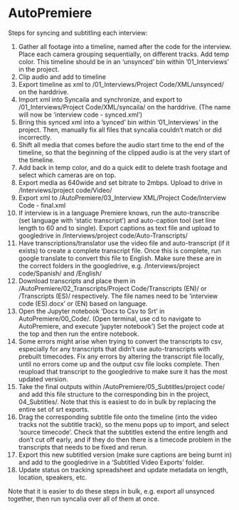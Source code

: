 # AutoPremiere


Steps for syncing and subtitling each interview:

1. Gather all footage into a timeline, named after the code for the interview. Place each camera grouping sequentially, on different tracks. Add temp color. This timeline should be in an ‘unsynced’ bin within ’01_Interviews’ in the project.
2. Clip audio and add to timeline 
3. Export timeline as xml to /01_Interviews/Project Code/XML/unsynced/ on the harddrive.
4. Import xml into Syncaila and synchronize, and export to /01_Interviews/Project Code/XML/syncaila/ on the harddrive. (The name will now be ‘interview code - synced.xml’) 
5. Bring this synced xml into a ’synced’ bin within ’01_Interviews’ in the project. Then, manually fix all files that syncalia couldn’t match or did incorrectly.
6. Shift all media that comes before the audio start time to the end of the timeline, so that the beginning of the clipped audio is at the very start of the timeline.
7. Add back in temp color, and do a quick edit to delete trash footage and select which cameras are on top.
8. Export media as 640wide and set bitrate to 2mbps. Upload to drive in  /Interviews/project code/Video/
9. Export xml to /AutoPremiere/03_Interview XML/Project Code/Interview Code - final.xml
10. If interview is in a language Premiere knows, run the auto-transcribe (set language with ‘static transcript’) and auto-caption tool (set line length to 60 and to single). Export captions as text file and upload to googledrive in  /Interviews/project code/Auto-Transcripts/
11. Have transcriptions/translator use the video file and auto-transcript (if it exists) to create a complete transcript file. Once this is complete, run google translate to convert this file to English. Make sure these are in the correct folders in the googledrive, e.g. /Interviews/project code/Spanish/ and /English/
12. Download transcripts and place them in /AutoPremiere/02_Transcripts/Project Code/Transcripts (EN)/ or /Transcripts (ES)/ respectively. The file names need to be ‘interview code (ES).docx’ or (EN) based on language.
13. Open the Jupyter notebook ‘Docx to Csv to Srt’ in AutoPremiere/00_Code/. (Open terminal, use cd to navigate to AutoPremiere, and execute ‘jupyter notebook’) Set the project code at the top and then run the entire notebook. 
14. Some errors might arise when trying to convert the transcripts to csv, especially for any transcripts that didn’t use auto-transcripts with prebuilt timecodes. Fix any errors by altering the transcript file locally, until no errors come up and the output csv file looks complete. Then reupload that transcript to the googledrive to make sure it has the most updated version.
15. Take the final outputs within /AutoPremiere/05_Subtitles/project code/ and add this file structure to the corresponding bin in the project, 04_Subtitles/. Note that this is easiest to do in bulk by replacing the entire set of srt exports.
16. Drag the corresponding subtitle file onto the timeline (into the video tracks not the subtitle track), so the menu pops up to import, and select ‘source timecode’. Check that the subtitles extend the entire length and don’t cut off early, and if they do then there is a timecode problem in the transcripts that needs to be fixed and rerun.
17. Export this new subtitled version (make sure captions are being burnt in) and add to the googledrive in a ‘Subtitled Video Exports’ folder.
18. Update status on tracking spreadsheet and update metadata on length, location, speakers, etc.


Note that it is easier to do these steps in bulk, e.g. export all unsynced together, then run syncalia over all of them at once.